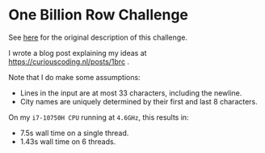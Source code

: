 # One Billion Row Challenge

See [here](https://www.morling.dev/blog/one-billion-row-challenge/) for the
original description of this challenge.

I wrote a blog post explaining my ideas at https://curiouscoding.nl/posts/1brc .

Note that I do make some assumptions:
- Lines in the input are at most 33 characters, including the newline.
- City names are uniquely determined by their first and last 8 characters.

On my `i7-10750H CPU` running at `4.6GHz`, this results in:
- 7.5s wall time on a single thread.
- 1.43s wall time on 6 threads.


